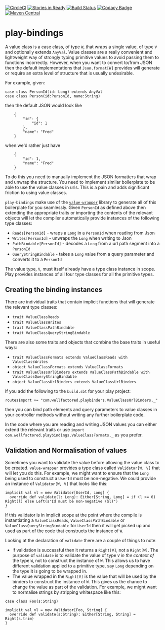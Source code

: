 [![CircleCI](https://circleci.com/gh/WellFactored/play-bindings.svg?style=svg)](https://circleci.com/gh/WellFactored/play-bindings)
[![Stories in Ready](https://badge.waffle.io/WellFactored/play-bindings.png?label=ready&title=Ready)](https://waffle.io/WellFactored/play-bindings)
[![Build Status](https://travis-ci.org/WellFactored/play-bindings.svg?branch=master)](https://travis-ci.org/WellFactored/play-bindings)
[![Codacy Badge](https://api.codacy.com/project/badge/Grade/bbd834e020d74efabee786d768c2d609)](https://www.codacy.com/app/doug/play-bindings?utm_source=github.com&amp;utm_medium=referral&amp;utm_content=WellFactored/play-bindings&amp;utm_campaign=Badge_Grade)
[![Maven Central](https://maven-badges.herokuapp.com/maven-central/com.wellfactored/play-bindings_2.11/badge.png)](https://maven-badges.herokuapp.com/maven-central/com.wellfactored/play-bindings_2.11)

# play-bindings
 
A value class is a case class, of type `W`, that wraps a single value, of type `V` and optionally 
extends `AnyVal`. Value classes are a really convenient and lightweight way of strongly typing 
primitive values to avoid passing them to functions incorrectly. However, when you want to convert
to/from JSON then the default implementations that `Json.format[W]` provides will generate or
 require an extra level of structure that is usually undesirable.

For example, given:

    case class PersonId(id: Long) extends AnyVal
    case class Person(id:PersonId, name:String)

then the default JSON would look like
```
    {
        "id": {
            "id": 1
        },
        "name": "Fred"
    }
```

when we'd rather just have

```
    {
        "id": 1,
        "name": "Fred"
    }
```

To do this you need to manually implement the JSON formatters that wrap and unwrap the structure. You
need to implement similar boilerplate to be able to use the value classes in urls.
This is a pain and adds significant friction to using value classes.

`play-bindings` make use of the [`value-wrapper`](https://github.com/WellFactored/value-wrapper) library 
to generate all of this boilerplate for you seamlessly. Given `PersonId` as defined above then extending 
the appropriate traits or importing the contents of the relevant objects will let the compiler automatically 
provide instances of the following type classes:

* `Reads[PersonId]` - wraps a `Long` in a `PersonId` when reading from Json
* `Writes[PersonId]` - unwraps the `Long` when writing to Json
* `PathBindable[PersonId]` - decodes a `Long` from a url path segment into a `PersonId`
* `QueryStringBindable` - takes a `Long` value from a query parameter and converts it to a `PersonId`

The value type, `V`, must itself already have a type class instance in scope. Play provides instances
of all four type classes for all the primitive types.

## Creating the binding instances

There are individual traits that contain implicit functions that will generate the relevant
type classes:

* `trait ValueClassReads`
* `trait ValueClassWrites`
* `trait ValueClassPathBindable`
* `trait ValueClassQueryStringBindable`

There are also some traits and objects that combine the base traits in useful ways:

* `trait ValueClassFormats extends ValueClassReads with ValueClassWrites`
* `object ValueClassFormats extends ValueClassFormats`
* `trait ValueClassUrlBinders extends ValueClassPathBindable with ValueClassQueryStringBindable`
* `object ValueClassUrlBinders extends ValueClassUrlBinders`

If you add the following to the `build.sbt` for your play project:

    routesImport += "com.wellfactored.playbinders.ValueClassUrlBinders._"

then you can bind path elements and query parameters to value classes in your controller methods
without writing any further boilerplate code.

In the code where you are reading and writing JSON values you can either extend the relevant traits
or use `import com.wellfactored.playbindings.ValueClassFormats._` as you prefer.

## Validation and Normalisation of values

Sometimes you want to validate the value before allowing the value class to be created. `value-wrapper`
provides a type class called `Validator[W, V]` that will let you do this. For example, we might want to ensure
that the `Long` being used to construct a `UserId` must be non-negative. We could provide an instance of
`Validator[W, V]` that looks like this:

```
implicit val vl = new Validator[UserId, Long] {
  override def validate(l: Long): Either[String, Long] = if (l >= 0) Right(l) else Left(s"Id must be non-negative ($l)")
}
```

If this validator is in implicit scope at the point where the compile is instantiating a `ValueClassReads`, 
`ValueClassPathBindable` or `ValueClassQueryStringBindable` for `UserId` then it will get picked up and used
 as part of the code that constructs the instance of `W`.
 
 Looking at the declaration of `validate` there are a couple of things to note:
 
 * If validation is successful then it returns a `Right[V]`, not a `Right[W]`. The purpose of `validate` is to
 validate the value of type `V` _in the context of_ the type `W`, not to construct the instance of `W`. This
 allows us to have different validation applied to a primitive type, say `Long` depending on the type it is going
 to be wrapped in.
 * The value wrapped in the `Right[V]` is the value that will be used by the binders to construct the instance of
 `W`. This gives us the chance to change the value as part of the validation. For example, we might want to 
 normalise strings by stripping whitespace like this:
 
 ```
 case class Foo(s:String)
 
 implicit val vl = new Validator[Foo, String] {
   override def validate(s:String): Either[String, String] = Right(s.trim)
 }
 ```
